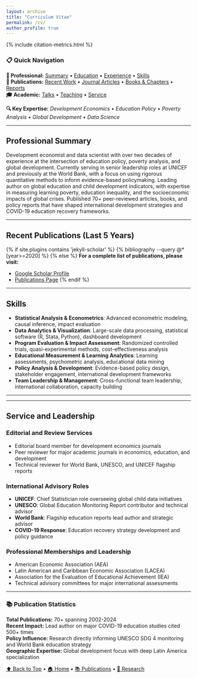 ```yaml
---
layout: archive
title: "Curriculum Vitae"
permalink: /cv/
author_profile: true
---
```


<!-- Include citation metrics at the top -->
{% include citation-metrics.html %}

### 📋 Quick Navigation

**👤 Professional:** [Summary](#professional-summary) • [Education](#education) • [Experience](#work-experience) • [Skills](#skills)  
**📑 Publications:** [Recent Work](#recent-publications-last-5-years) • [Journal Articles](#journal-articles) • [Books & Chapters](#books-and-book-chapters) • [Reports](#reports)  
**🎓 Academic:** [Talks](#talks) • [Teaching](#teaching) • [Service](#service-and-leadership)

**🔍 Key Expertise:** *Development Economics* • *Education Policy* • *Poverty Analysis* • *Global Development* • *Data Science*

---

## Professional Summary

Development economist and data scientist with over two decades of experience at the intersection of education policy, poverty analysis, and global development. Currently serving in senior leadership roles at UNICEF and previously at the World Bank, with a focus on using rigorous quantitative methods to inform evidence-based policymaking. Leading author on global education and child development indicators, with expertise in measuring learning poverty, education inequality, and the socioeconomic impacts of global crises. Published 70+ peer-reviewed articles, books, and policy reports that have shaped international development strategies and COVID-19 education recovery frameworks.

---

## Recent Publications (Last 5 Years)

{% if site.plugins contains 'jekyll-scholar' %}
{% bibliography --query @*[year>=2020] %}
{% else %}
**For a complete list of publications, please visit:**
- [Google Scholar Profile](https://scholar.google.com/citations?user=lTKXA78AAAAJ)
- [Publications Page](/publications/)
{% endif %}

---


## Skills

* **Statistical Analysis & Econometrics**: Advanced econometric modeling, causal inference, impact evaluation
* **Data Analytics & Visualization**: Large-scale data processing, statistical software (R, Stata, Python), dashboard development  
* **Program Evaluation & Impact Assessment**: Randomized controlled trials, quasi-experimental methods, cost-effectiveness analysis
* **Educational Measurement & Learning Analytics**: Learning assessments, psychometric analysis, educational data mining
* **Policy Analysis & Development**: Evidence-based policy design, stakeholder engagement, international development frameworks
* **Team Leadership & Management**: Cross-functional team leadership, international collaboration, capacity building

---


---

## Service and Leadership

### Editorial and Review Services
* Editorial board member for development economics journals
* Peer reviewer for major academic journals in economics, education, and development
* Technical reviewer for World Bank, UNESCO, and UNICEF flagship reports

### International Advisory Roles
* **UNICEF**: Chief Statistician role overseeing global child data initiatives
* **UNESCO**: Global Education Monitoring Report contributor and technical advisor
* **World Bank**: Flagship education reports lead author and strategic advisor
* **COVID-19 Response**: Education recovery strategy development and policy guidance

### Professional Memberships and Leadership
* American Economic Association (AEA)
* Latin American and Caribbean Economic Association (LACEA)
* Association for the Evaluation of Educational Achievement (IEA)
* Technical advisory committees for major international assessments

---

### 📚 **Publication Statistics**

**Total Publications:** 70+ spanning 2002-2024  
**Recent Impact:** Lead author on major COVID-19 education studies cited 500+ times  
**Policy Influence:** Research directly informing UNESCO SDG 4 monitoring and World Bank education strategy  
**Geographic Expertise:** Global development focus with deep Latin America specialization

[⬆️ Back to Top](#top) • [🏠 Home](/) • [📚 Publications](/publications/) • [💼 Research](/research/)
